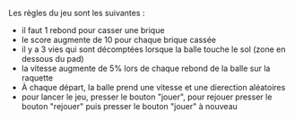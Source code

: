 Les règles du jeu sont les suivantes :
- il faut 1 rebond pour casser une brique
- le score augmente de 10 pour chaque brique cassée
- il y a 3 vies qui sont décomptées lorsque la balle touche le sol (zone en dessous du pad)
- la vitesse augmente de 5% lors de chaque rebond de la balle sur la raquette
- À chaque départ, la balle prend une vitesse et une dierection aléatoires
- pour lancer le jeu, presser le bouton "jouer", pour rejouer presser le bouton "rejouer" puis presser le bouton "jouer" à nouveau
